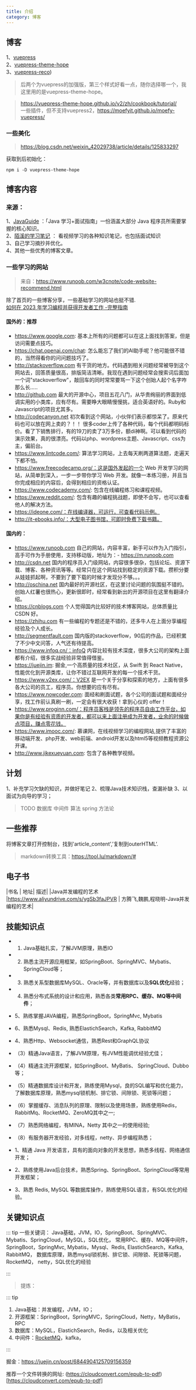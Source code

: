 ```yaml
---
title: 介绍
category: 博客
---
```


## 博客

1、[vuepress](https://www.vuepress.cn/)   
2、[vuepress-theme-hope](https://vuepress-theme-hope.gitee.io/v1/zh/guide/)    
3、[vuepress-reco](http://v2.vuepress-reco.recoluan.com/))

> 后两个为vuepress的加强版，第三个样式好看一点，随你选择哪一个，我这里用的是vuepress-theme-hope。

> https://vuepress-theme-hope.github.io/v2/zh/cookbook/tutorial/     
一些插件，但不支持vuepress2，https://moefyit.github.io/moefy-vuepress/
### 一些美化

> https://blog.csdn.net/weixin_42029738/article/details/125833297

获取到后初始化：
```shell
npm i -D vuepress-theme-hope
```

## 博客内容

### 来源：

1、[JavaGuide](https://javaguide.cn/books/) ：「Java 学习+面试指南」一份涵盖大部分 Java 程序员所需要掌握的核心知识。   
2、[陌溪的学习笔记](http://note.moguit.cn/)  ： 看视频学习的各种知识笔记，也包括面试知识    
3、自己学习摘抄并优化。   
4、其他一些优秀的博客文章。

### 一些学习的网站

> 来自：https://www.runoob.com/w3cnote/code-website-recommend.html

除了首页的一些博客分享，一些基础学习的网站也挺不错.  
[如何在 2023 年学习编程并获得开发者工作 -完整指南](https://www.freecodecamp.org/chinese/news/learn-to-code-book/)  

#### 国外的：推荐

- https://www.google.com: 基本上所有的问题都可以在这上面找到答案，但是访问需要点技巧。
- https://chat.openai.com/chat: 怎么能忘了我们的AI助手呢？他可能很不错的，当然得看你的问问题技巧了。
- http://stackoverflow.com 有干货的地方。代码遇到相关问题经常被导到这个网站去，回答质量很高，排版简洁清晰。我现在遇到问题经常会搜索词后面加一个词"stackoverflow"，敲回车的同时常常要骂一下这个创始人起个名字咋那么长.....
- http://github.com 最大的开源中心，项目五花八门，从华贵绚丽的界面到低调实用的小类库，应有尽有。需要睁大眼睛慢慢挑，适合英语好的。Ruby和Javascript的项目尤其多。
- http://codecanyon.net 初次看到这个网站，小伙伴们表示都惊呆了。原来代码也可以放在网上卖的？！！ 很多coder上传了各种代码，每个代码都明码标价。看了下销售排行，有的19刀的卖了3万多份，额di神啊。可以看到代码的演示效果，真的很漂亮。代码以php、wordpress主题、Javascript、css为主，偏前台。
- https://www.lintcode.com/: 算法学习网站，上去每天刷两道算法题，走遍天下都不怕。
- https://www.freecodecamp.org/：这是国外发起的一个 Web 开发学习的网站，从简单到深入，一步一步带你学习 Web 开发。就像一本练习册，并且当你完成相应的内容后，会得到相应的资格认证。
- https://www.codecademy.com/: 包含在线编程练习和课程视频。
- https://www.reddit.com/: 包含有趣的编程挑战题，即使不会写，也可以查看他人的解决方法。
- https://ideone.com/：在线编译器，可运行，可查看代码示例。
- http://it-ebooks.info/：大型电子图书馆，可即时免费下载书籍。
#### 国内的：
- https://www.runoob.com 自己的网站，内容丰富，新手可以作为入门指引，高手可作为手册使用，支持移动版，地址为：- https://m.runoob.com
- http://csdn.net 国内的程序员入门级网站，内容很多很杂，包括论坛、资源下载、博客、各种资讯等等。经常只在这个网站找到稳定的资源下载。攒积分要从娃娃抓起啊，不要到了要下载的时候才发现分不够。。。
- http://oschina.net 国内最好的开源社区，在这里讨论问题的氛围挺不错的。创始人红薯也很热心，更新很即时，经常看到新出的开源项目在这里有翻译介绍。
- https://cnblogs.com 个人觉得国内比较好的技术博客网站，总体质量比 CSDN 好。
- https://zhihu.com 有一些编程的专题还是不错的，还多牛人在上面分享编程经验及个人成长。
- http://segmentfault.com 国内版的stackoverflow，90后的作品，已经积累了不少中文问答，人气还有待提高。
- https://www.infoq.cn/：infoQ 内容比较有技术深度，很多大公司的架构上面都有介绍，很多实战经验非常值得借鉴。
- https://juejin.im: 掘金,一个高质量的技术社区，从 Swift 到 React Native，性能优化到开源类库，让你不错过互联网开发的每一个技术干货。
- https://www.v2ex.com/：V2EX 是一个关于分享和探索的地方，上面有很多各大公司的员工，程序员。你想要的应有尽有。
- https://www.nowcoder.com: 面经和刷面试题，各个公司的面试题和面经分享，找工作前认真刷一刷，一定会有很大收获！拿到心仪的 offer！
- https://www.proginn.com/：程序员客栈是领先的程序员自由工作平台，如果你是有经验有资质的开发者，都可以来上面注册成为开发者，业余的时候做点项目，赚点零花钱。
- https://www.imooc.com/: 慕课网，在线视频学习的编程网站,提供了丰富的移动端开发、php开发、web前端、android开发以及html5等视频教程资源公开课。
- http://www.jikexueyuan.com: 包含了各种教学视频。


## 计划
1、补充学习欠缺的知识，并做好笔记
2、梳理Java技术知识栈，查漏补缺
3、以面试为向导的学习；  

>TODO 数据库 中间件 算法 spring  方法论

## 一些推荐
将博客文章打开控制台，找到'article_content',’复制到outerHTML‘.
>markdown转换工具：https://tool.lu/markdown/#

## 电子书
|书名 | 地址| 描述|
|Java并发编程的艺术 |https://www.aliyundrive.com/s/ygSb3faJPVR | 方腾飞,魏鹏,程晓明-Java并发编程的艺术|


##  技能知识点

- 1. Java基础扎实，了解JVM原理，熟悉IO
- 2. 熟悉主流开源应用框架，如SpringBoot、SpringMVC、Mybatis、SpringCloud等；
- 3. 熟悉关系型数据库MySQL、Oracle等，并有数据库以及**SQL优化**经验；
- 4. 熟悉分布式系统的设计和应用，熟悉各类**常用RPC、缓存、MQ等中间件**；

- 5、熟练掌握JAVA编程，熟悉SpringBoot，SpringMvc, Mybatis

- 6、熟悉Mysql、Redis, 熟悉ElastichSearch，Kafka, RabbitMQ

- 4、熟悉Http、Websocket通信，熟悉Rest和GraphQL协议

- （3）精通Java语言，了解JVM原理，有JVM性能调优经验尤佳；

- （4）精通主流开源框架，如SpringBoot、MyBatis、 SpringCloud、Dubbo等；

- （5）精通数据库设计和开发，熟练使用Mysql，良的SQL编写和优化能力，了解数据库原理，熟悉mysql锁机制、排它锁、间隙锁、死锁等问题；

- （6）掌握缓存、消息队列的原理、限制以及使用场景，熟练使用Redis，RabbitMq、RocketMQ、ZeroMQ其中之一;

- （7）熟悉网络编程，有MINA，Netty 其中之一的使用经验;

- （8）有服务器开发经验，对多线程，netty、异步编程熟悉；

- 1、精通 Java 开发语言，具有的面向对象的开发思想，熟悉多线程、网络通信开发；

- 2、熟练使用Java后台技术，熟悉Spring、SpringBoot、SpringCloud等常用开发框架；

- 3、熟悉 Redis, MySQL 等数据库操作，熟练使用SQL语言，有SQL优化的经验。

## 关键知识点
::: tip
一些关键词：
Java基础，JVM，IO，SpringBoot、SpringMVC、Mybatis、SpringCloud，MySQL，SQL优化，
常用RPC、缓存、MQ等中间件，
SpringBoot，SpringMvc, Mybatis，Mysql、Redis, ElastichSearch，Kafka, RabbitMQ，
数据库原理，熟悉mysql锁机制、排它锁、间隙锁、死锁等问题，RocketMQ，
netty，SQL优化的经验

:::

> 提炼：
> 

::: tip
1. Java基础：并发编程，JVM，IO；
2. 开源框架：SpringBoot，SpringMVC，SpringCloud，Netty，MyBatis，RPC
3. 数据库：MySQL，ElastichSearch，Redis，以及相关优化
4. 中间件：[RocketMQ](https://rocketmq.apache.org/zh/)，kafka，

:::


掘金：https://juejin.cn/post/6844904125709156359

推荐一个文件转换的网址: (https://cloudconvert.com/epub-to-pdf)[https://cloudconvert.com/epub-to-pdf]